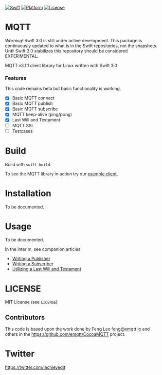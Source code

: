 [![Swift][swift-badge]][swift-url]
[![Platform][platform-badge]][platform-url]
[![License][mit-badge]][mit-url]

MQTT
=========

*Warning!*  Swift 3.0 is still under active development.  This package is continuously updated to what is in the Swift repositories, not the snapshots.  Until Swift 3.0 stabilizes this repository should be considered EXPERIMENTAL.

MQTT v3.1.1 client library for Linux written with Swift 3.0

### Features
This code remains beta but basic functionality is working.  
- [x] Basic MQTT connect
- [x] Basic MQTT publish
- [x] Basic MQTT subscribe
- [x] MQTT keep-alive (ping/pong)
- [x] Last Will and Testament
- [ ] MQTT SSL
- [ ] Testcases

Build
=====

Build with `swift build`.

To see the MQTT library in action try our [example client](https://github.com/iachievedit/MQTTClient).


Installation
=====
To be documented.


Usage
=====
To be documented.

In the interim, see companion articles:

* [Writing a Publisher](http://dev.iachieved.it/iachievedit/mqtt-with-swift-on-linux/)
* [Writing a Subscriber](http://dev.iachieved.it/iachievedit/mqtt-subscriptions-with-swift-on-linux/)
* [Utilizing a Last Will and Testament](http://dev.iachieved.it/iachievedit/mqtt-last-will-and-testament/)

LICENSE
=======

MIT License (see `LICENSE`)

## Contributors

This code is based upon the work done by Feng Lee <feng@emqtt.io> and others in the https://github.com/emqtt/CocoaMQTT project.

Twitter
======

https://twitter.com/iachievedit

[swift-badge]: https://img.shields.io/badge/Swift-3.0-orange.svg?style=flat
[swift-url]: https://swift.org
[platform-badge]: https://img.shields.io/badge/OS-Linux-lightgray.svg?style=flat
[platform-url]: https://swift.org
[mit-badge]: https://img.shields.io/badge/License-MIT-blue.svg?style=flat
[mit-url]: https://tldrlegal.com/license/mit-license
